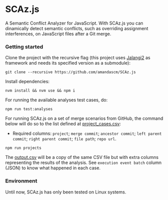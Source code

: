 # SCAz.js

A Semantic Conflict Analyzer for JavaScript.
With SCAz.js you can dinamically detect semantic conflicts, such as overriding assignment interferences, on JavaScript files after a Git merge.

### Getting started

Clone the project with the recursive flag (this project uses [Jalangi2](https://github.com/Samsung/jalangi2) as framework and needs its specified version as a submodule):
```
git clone --recursive https://github.com/amandascm/SCAz.js
```
Install dependencies:
```
nvm install && nvm use && npm i
```
For running the available analyses test cases, do:
```
npm run test:analyses
```
For running SCAz.js on a set of merge scenarios from GitHub, the command below will do so to the list defined at [project_cases.csv](src/projects/project_cases.csv):
- Required columns: `project`; `merge commit`; `ancestor commit`; `left parent commit`; `right parent commit`; `file path`; `repo url`.
```
npm run projects
```
The [output.csv](src/projects/output.csv) will be a copy of the same CSV file but with extra columns representing the results of the analysis. See `execution event batch` column (JSON) to know what happened in each case.

### Environment

Until now, SCAz.js has only been tested on Linux systems.